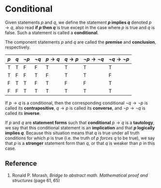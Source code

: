 # Conditional

Given statements $p$ and $q$, we define the statement **$p$ implies $q$** denoted $p \rightarrow q$, also read **if $p$ then $q$** is true except in the case where $p$ is true and $q$ is false. Such a statement is called a **conditional**.

The component statements $p$ and $q$ are called the **premise** and **conclusion**, respectively.

| $p$   | $q$   | $\neg p$  | $\neg q$  | $p \rightarrow q$ | $q \rightarrow p$ | $\neg p \rightarrow \neg q$ | $\neg q \rightarrow \neg p$ |
|-------|-------|-----------|-----------|-------------------|-------------------|-----------------------------|-----------------------------|
| T     | T     | F         | F         | T                 | T                 | T                           | T                           |
| T     | F     | F         | T         | F                 | T                 | T                           | F                           |
| F     | T     | T         | F         | T                 | F                 | F                           | T                           |
| F     | F     | T         | T         | T                 | T                 | T                           | T                           |

If $p \rightarrow q$ is a conditional, then the corresponding conditional $\neg q \rightarrow \neg p$ is called its **contrapositive**, $q \rightarrow p$ is called its **converse**, and $\neg p \rightarrow \neg q$ is called its **inverse**.

If $p$ and $q$ are **statement forms** such that **conditional** $p \rightarrow q$ is a **tautology**, we say that this conditional statement is an **implication** and that **$p$ logically implies $q$**. Because this situation means that $q$ is true under all truth conditions for which $p$ is true (i.e. the truth of $p$ *forces* $q$ to be true), we say that $p$ is a **stronger** statement form than $q$, or that $q$ is weaker than $p$ in this case.

## Reference

1. Ronald P. Morash, *Bridge to abstract math. Mathematical proof and structures* (page 61, 65)